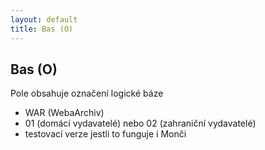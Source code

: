 ```yaml
---
layout: default
title: Bas (O)
---
```

## Bas (O)

Pole obsahuje označení logické báze
* WAR (WebaArchiv)
*	01 (domácí vydavatelé) nebo 02 (zahraniční vydavatelé)
* testovací  verze jestli to funguje i Monči
